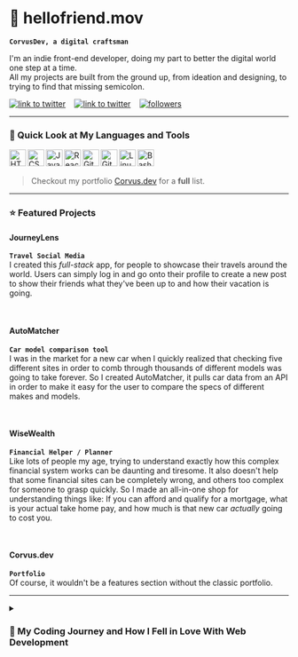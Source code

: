 # 🤖 hellofriend.mov

**`CorvusDev, a digital craftsman`**

I'm an indie front-end developer, doing my part to better the digital world one step at a time.<br>
All my projects are built from the ground up, from ideation and designing, to trying to find that missing semicolon.

   <p align="left">
	   <a href="https://www.linkedin.com/in/giovanni-squillace-42813a22b/">
		   <img  alt="link to twitter" title="Follow me on Twitter" src="https://custom-icon-badges.demolab.com/badge/-LinkedIn-1c82ef?style=for-the-badge&logo=icons8-linkedin737373"/></a>
	   &nbsp;&nbsp;
	   <a href="https://twitter.com/Corvus_JSDev">
		   <img alt="link to twitter" title="Follow me on Twitter" src="https://custom-icon-badges.demolab.com/badge/-Twitter-5ab0f7?style=for-the-badge&logo=icons8-twitterx2"/></a>
	   &nbsp;&nbsp;
	   <a href="https://github.com/Corvus-JSDev?tab=followers">
		   <img alt="followers" title="Follow me on GitHub" src="https://custom-icon-badges.demolab.com/badge/-Follow_Me-3b4042?style=for-the-badge&logo=github"/></a> 
   </p>

---

### 🔨 Quick Look at My Languages and Tools

<img align="left" alt="HTML" width="30px" title="Advanced HTML and CSS" src="https://cdn.jsdelivr.net/gh/devicons/devicon/icons/html5/html5-plain.svg" />
 
<img align="left" alt="CSS" width="30px" title="Advanced HTML and CSS" src="https://cdn.jsdelivr.net/gh/devicons/devicon/icons/css3/css3-plain.svg" />

<img align="left" alt="JavaScript" width="30px" title="JavaScript" src="https://cdn.jsdelivr.net/gh/devicons/devicon/icons/javascript/javascript-plain.svg" />

<img align="left" alt="React" width="30px" title="React.js" src="https://cdn.jsdelivr.net/gh/devicons/devicon/icons/react/react-original.svg" />

<img align="left" alt="Git" width="30px" title="Git" src="https://cdn.jsdelivr.net/gh/devicons/devicon/icons/git/git-original.svg" />

<img align="left" alt="GitHub" width="30px" title="GitHub" src="https://cdn.jsdelivr.net/gh/devicons/devicon/icons/github/github-original.svg" />

<img align="left" alt="Linux" width="30px" title="Linux and it's CLI" src="https://cdn.jsdelivr.net/gh/devicons/devicon/icons/linux/linux-original.svg" />

<img align="left" alt="Bash" width="30px" title="Basic Bash Scripting" src="https://cdn.jsdelivr.net/gh/devicons/devicon/icons/bash/bash-original.svg" />

<br> <br>

> Checkout my portfolio [Corvus.dev](https://www.corvus.dev) for a **full** list.



---

### ⭐ Featured Projects

#### **JourneyLens**

**`Travel Social Media`** <br>
I created this *full-stack* app, for people to showcase their travels around the world. Users can simply log in and go onto their profile to create a new post to show their friends what they've been up to and how their vacation is going.

<br>


#### **AutoMatcher**

**`Car model comparison tool`** <br>
I was in the market for a new car when I quickly realized that checking five different sites in order to comb through thousands of different models was going to take forever. So I created AutoMatcher, it pulls car data from an API in order to make it easy for the user to compare the specs of different makes and models.

<br>

#### **WiseWealth**

**`Financial Helper / Planner`** <br>
Like lots of people my age, trying to understand exactly how this complex financial system works can be daunting and tiresome. It also doesn't help that some financial sites can be completely wrong, and others too complex for someone to grasp quickly. So I made an all-in-one shop for understanding things like: If you can afford and qualify for a mortgage, what is your actual take home pay, and how much is that new car *actually* going to cost you.

<br>

#### **Corvus.dev**

**`Portfolio`** <br>
Of course, it wouldn't be a features section without the classic portfolio.

---

<details>
<summary> <h3>🧭 My Coding Journey and How I Fell in Love With Web Development</h3> </summary>
I started getting into programming when I was 12 years old, when my cousin gave me his old Raspberry Pi. At the time, I had no idea what it was or what I could do with it, but I knew I loved it. So, like any kid, I searched YouTube for hours to try and find a use for it, but all I could find was super complex servers and crypto miners. Little did I realize, this would be the kindle that created an inferno. Eventually I found a tutorial that connected some LEDs and used code to make pretty flashing colors. The language was Python, my first ever coding experience. It went horrible, as you could imagination. Giving a 12-year-old a language he's never touched and jumping into a whole new ecosystem that - as of 3 days ago - he didn't even know existed, maybe wasn't the best decision; But this beautiful disaster was the start of a long-running obsession.
<br> <br>
I've been fortunate enough to play around with lots of different things, from photography, video editing, 3d art, sports, and game development, to even planning on opening my own restaurant, but none of them were ever truly satisfying. Ever since I got those LEDs to flash on and off, programming has always been in the back of my mind, and I knew that coding was what I wanted to do. There was just one bug. I couldn't go from a backyard script kiddie, to a robotics software engineer. That's when I discovered web development. This path could give me the professional experience and skills that I couldn't get from any online bootcamp, and I'd be doing what I loved - creating tangible things people could interact with.
</details>











